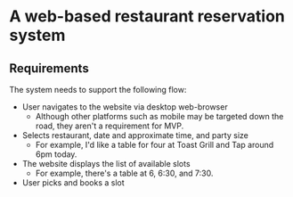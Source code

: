 # A web-based restaurant reservation system

## Requirements

The system needs to support the following flow:
- User navigates to the website via desktop web-browser
    - Although other platforms such as mobile may be targeted down the road, they aren't a requirement for MVP.
- Selects restaurant, date and approximate time, and party size
    - For example, I'd like a table for four at Toast Grill and Tap around 6pm today.
- The website displays the list of available slots
    - For example, there's a table at 6, 6:30, and 7:30.
- User picks and books a slot 

